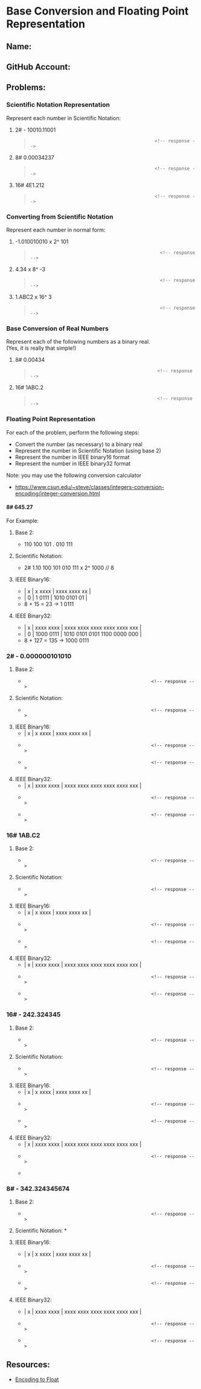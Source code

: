 # Base Conversion and Floating Point Representation

## Name:                                                 <!-- response -->
## GitHub Account:                                       <!-- response -->

## Problems:


### Scientific Notation Representation
Represent each number in Scientific Notation:
  1. 2# - 10010.11001
     >                                                   <!-- response -->

  1. 8#  0.00034237
     >                                                   <!-- response -->

  1. 16#  4E1.212
     >                                                   <!-- response -->

### Converting from Scientific Notation
Represent each number in normal form:

1. -1.010010010  x 2^ 101
   >                                                     <!-- response -->

1. 4.34 x 8^ -3
   >                                                     <!-- response -->

1. 1.ABC2 x 16^ 3
   >                                                     <!-- response -->
 

### Base Conversion of Real Numbers
Represent each of the following numbers as a binary real.  <br>
(Yes, it is really that simple!)

  1. 8# 0.00434  
     >                                                    <!-- response -->

  1. 16#  1ABC.2 
     >                                                    <!-- response -->
  

### Floating Point Representation
For each of the problem, perform the following steps:
  * Convert the number (as necessary) to a binary real
  * Represent the number in Scientific Notation (using base 2)
  * Represent the number in IEEE binary16 format
  * Represent the number in IEEE binary32 format

Note: you may use the following conversion calculator
  * https://www.csun.edu/~steve/classes/integers-conversion-encoding/integer-conversion.html


#### 8# 645.27  
For Example:

  1. Base 2: 
     * 110 100 101 . 010 111                              <!-- response --> 

  1. Scientific Notation: 
     * 2# 1.10 100 101 010 111 x 2^ 1000  // 8            <!-- response --> 

  1. IEEE Binary16: 
     * | x | x xxxx | xxxx xxxx xx |                     
     * | 0 | 1 0111 | 1010 0101 01 |                      <!-- response --> 
     * 8 + 15 = 23 -> 1 0111                              <!-- response -->

  1. IEEE Binary32:
     * | x | xxxx xxxx | xxxx xxxx xxxx xxxx xxxx xxx |
     * | 0 | 1000 0111 | 1010 0101 0101 1100 0000 000 |   <!-- response -->
     * 8 + 127 = 135 -> 1000 0111                         <!-- response -->


### 2#  - 0.000000101010  
  1. Base 2: 
     *                                                    <!-- response -->
 
  1. Scientific Notation: 
     *                                                    <!-- response -->

  1. IEEE Binary16:
     * | x | x xxxx | xxxx xxxx xx |                     
     *                                                    <!-- response -->
     *                                                    <!-- response -->

  1. IEEE Binary32:
     * | x | xxxx xxxx | xxxx xxxx xxxx xxxx xxxx xxx |
     *                                                    <!-- response -->
     *                                                    <!-- response -->

### 16#  1AB.C2 
  1. Base 2: 
     *                                                    <!-- response -->
 
  1. Scientific Notation: 
     *                                                    <!-- response -->

  1. IEEE Binary16:
     * | x | x xxxx | xxxx xxxx xx |                     
     *                                                    <!-- response -->
     *                                                    <!-- response -->

  1. IEEE Binary32:
     * | x | xxxx xxxx | xxxx xxxx xxxx xxxx xxxx xxx |
     *                                                    <!-- response -->
     *                                                    <!-- response -->


### 16#  - 242.324345
  1. Base 2: 
     *                                                    <!-- response -->
 
  1. Scientific Notation:             
     *                                                    <!-- response -->

  1. IEEE Binary16:
     * | x | x xxxx | xxxx xxxx xx |                     
     *                                                    <!-- response -->
     *                                                    <!-- response -->

  1. IEEE Binary32:
     * | x | xxxx xxxx | xxxx xxxx xxxx xxxx xxxx xxx |
     *                                                    <!-- response -->
     *

### 8#  - 342.324345674 

  1. Base 2: 
     *                                                    <!-- response -->
 
  1. Scientific Notation: 
    *                                                    <!-- response -->

  1. IEEE Binary16:
     * | x | x xxxx | xxxx xxxx xx |                     
     *                                                    <!-- response -->
     *                                                    <!-- response -->

  1. IEEE Binary32:
     * | x | xxxx xxxx | xxxx xxxx xxxx xxxx xxxx xxx |
     *                                                    <!-- response -->
     *                                                    <!-- response -->

## Resources: 
  * [Encoding to Float](encode_float.md)

